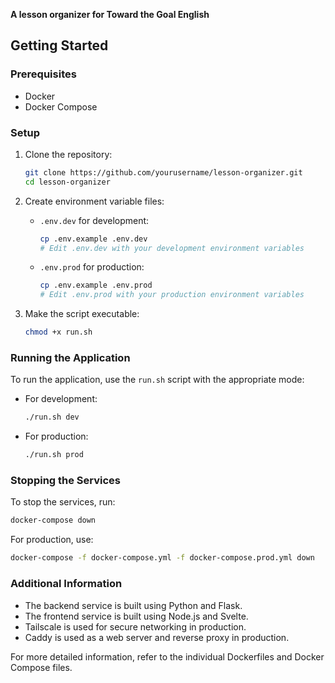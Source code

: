 **A lesson organizer for Toward the Goal English**

## Getting Started

### Prerequisites

- Docker
- Docker Compose

### Setup

1. Clone the repository:
   ```sh
   git clone https://github.com/yourusername/lesson-organizer.git
   cd lesson-organizer
   ```

2. Create environment variable files:
   - `.env.dev` for development:
     ```sh
     cp .env.example .env.dev
     # Edit .env.dev with your development environment variables
     ```

   - `.env.prod` for production:
     ```sh
     cp .env.example .env.prod
     # Edit .env.prod with your production environment variables
     ```

3. Make the script executable:
   ```sh
   chmod +x run.sh
   ```

### Running the Application

To run the application, use the `run.sh` script with the appropriate mode:

- For development:
  ```sh
  ./run.sh dev
  ```

- For production:
  ```sh
  ./run.sh prod
  ```

### Stopping the Services

To stop the services, run:

```sh
docker-compose down
```

For production, use:

```sh
docker-compose -f docker-compose.yml -f docker-compose.prod.yml down
```

### Additional Information

- The backend service is built using Python and Flask.
- The frontend service is built using Node.js and Svelte.
- Tailscale is used for secure networking in production.
- Caddy is used as a web server and reverse proxy in production.

For more detailed information, refer to the individual Dockerfiles and Docker Compose files.